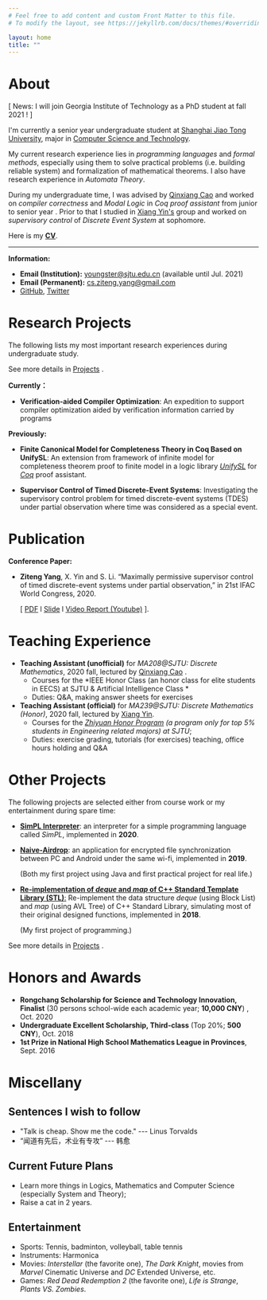 ```yaml
---
# Feel free to add content and custom Front Matter to this file.
# To modify the layout, see https://jekyllrb.com/docs/themes/#overriding-theme-defaults

layout: home
title: ""
---
```


# **About**

[ News: I will join Georgia Institute of Technology as a PhD student  at fall 2021 ! ]

I'm currently a senior year undergraduate student at [Shanghai Jiao Tong University](https://www.sjtu.edu.cn/), major in [Computer Science and Technology](http://www.cs.sjtu.edu.cn/en/). 

My current research experience lies in *programming languages* and *formal methods*, especially using them to solve practical problems (i.e. building reliable system) and formalization of mathematical theorems. I also have research experience in *Automata Theory*.  

During my undergraduate time,  I was advised by [Qinxiang Cao](http://jhc.sjtu.edu.cn/people/members/qinxiang-cao.html) and worked on *compiler correctness* and *Modal Logic* in *Coq proof assistant* from junior to senior year . Prior to that I studied in [Xiang Yin's](http://xiangyin.sjtu.edu.cn/) group and worked on *supervisory control* of *Discrete Event System* at sophomore.

Here is my **[CV](./cv/CV_ZitengYang.pdf)**.

---

**Information:**

- **Email (Institution):** <youngster@sjtu.edu.cn> (available until Jul. 2021)
- **Email (Permanent):** <cs.ziteng.yang@gmail.com>
- [GitHub](https://github.com/Youngzt998), [Twitter](https://twitter.com/Ziteng__Yang)



# **Research Projects**

The following lists my most important research experiences during undergraduate study.  

See more details in [Projects](/project/) .

**Currently：**

- **Verification-aided Compiler Optimization**: An expedition to support compiler optimization aided by verification information carried by programs 



**Previously:**

- **Finite Canonical Model for Completeness Theory in Coq Based on UnifySL**: An extension from framework of infinite model for completeness theorem proof to finite model in a logic library  [*UnifySL*](https://github.com/QinxiangCao/UnifySL) for [*Coq*](https://coq.inria.fr/) proof assistant.

- **Supervisor Control of Timed Discrete-Event Systems**: Investigating the supervisory control problem for timed discrete-event systems (TDES) under partial observation where time was considered as a special event.

  

# **Publication**

**Conference Paper:**

- **Ziteng Yang**, X. Yin and S. Li. “Maximally permissive supervisor control of timed discrete-event systems under partial observation,” in 21st IFAC World Congress, 2020.  

  [ [PDF](./papers/IFAC2020/IFAC2020-Final-Full.pdf)  l  [Slide](./papers/IFAC2020/IFAC2020-Slides.pdf) l  [Video Report (Youtube)](https://youtu.be/GtbxR_OKfXU) ]. 





# **Teaching Experience**

- **Teaching Assistant (unofficial)**  for *MA208@SJTU: Discrete Mathematics*, 2020 fall, lectured by [Qinxiang Cao](http://jhc.sjtu.edu.cn/people/members/qinxiang-cao.html) .
  - Courses for the *IEEE Honor Class (an honor class for elite students in EECS) at SJTU & Artificial Intelligence Class * 
  - Duties: Q&A, making  answer sheets for exercises
- **Teaching Assistant (official)** for  *MA239@SJTU: Discrete Mathematics (Honor)*, 2020 fall, lectured by [Xiang Yin](http://xiangyin.sjtu.edu.cn/).
  - Courses for the  *[Zhiyuan Honor Program](https://zhiyuan.sjtu.edu.cn/html/zhiyuan/index.php) (a program only for top 5% students in Engineering related majors) at SJTU*;
  - Duties: exercise grading, tutorials (for exercises) teaching, office hours holding and Q&A



# **Other Projects**

The following projects are selected either from course work or my entertainment during spare time:

- [**SimPL Interpreter**](https://github.com/Youngzt998/SimPL-Interpreter): an interpreter for a simple programming language called *SimPL*, implemented in **2020**.

- [**Naive-Airdrop**](https://github.com/Youngzt998/Naive-Airdrop): an application for encrypted file synchronization between PC and Android under the same wi-fi, implemented in **2019**.  

  (Both my first project using Java and first practical project for real life.)

- [**Re-implementation of *deque* and *map* of  C++ Standard Template Library (STL)**:](https://github.com/Youngzt998/Re-implementation-of-deque-and-map) Re-implement the data structure *deque* (using Block List) and *map* (using AVL Tree) of C++ Standard Library, simulating most of their original designed functions, implemented in **2018**. 

  (My first project of programming.)



See more details in [Projects](/project/) .



# Honors and Awards

- **Rongchang Scholarship for Science and Technology Innovation, Finalist** (30 persons school-wide each academic year; **10,000 CNY**) , Oct. 2020
- **Undergraduate Excellent Scholarship, Third-class** (Top 20%; **500 CNY**), Oct. 2018
- **1st Prize in National High School Mathematics League in Provinces**, Sept. 2016





# **Miscellany**

## Sentences I wish to follow

- "Talk is cheap. Show me the code." --- Linus Torvalds
- “闻道有先后，术业有专攻”  --- 韩愈



## Current Future Plans

- Learn more things in Logics, Mathematics and Computer Science (especially System and Theory);
- Raise a cat in 2 years.



## Entertainment

- Sports:  Tennis, badminton, volleyball, table tennis
- Instruments: Harmonica
- Movies: *Interstellar* (the favorite one), *The Dark Knight*,  movies from *Marvel* Cinematic Universe and *DC* Extended Universe, etc.
- Games: *Red Dead Redemption 2* (the favorite one), *Life is Strange*, *Plants VS. Zombies*.

